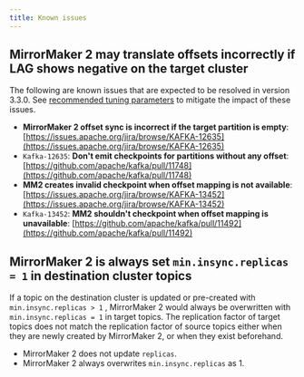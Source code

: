 ```yaml
---
title: Known issues
---
```


## MirrorMaker 2 may translate offsets incorrectly if LAG shows negative on the target cluster

The following are known issues that are expected to be resolved in
version 3.3.0. See
[recommended tuning parameters](/docs/products/kafka/kafka-mirrormaker/concepts/mirrormaker2-tuning) to mitigate the impact of these issues.

-   **MirrorMaker 2 offset sync is incorrect if the target partition is
    empty**: [https://issues.apache.org/jira/browse/KAFKA-12635](https://issues.apache.org/jira/browse/KAFKA-12635)
-   `Kafka-12635`: **Don't emit checkpoints for partitions without any
    offset**: [https://github.com/apache/kafka/pull/11748](https://github.com/apache/kafka/pull/11748)
-   **MM2 creates invalid checkpoint when offset mapping is not
    available**: [https://issues.apache.org/jira/browse/KAFKA-13452](https://issues.apache.org/jira/browse/KAFKA-13452)
-   `Kafka-13452`: **MM2 shouldn't checkpoint when offset mapping is
    unavailable**: [https://github.com/apache/kafka/pull/11492](https://github.com/apache/kafka/pull/11492)

## MirrorMaker 2 is always set `min.insync.replicas = 1` in destination cluster topics

If a topic on the destination cluster is updated or pre-created with
`min.insync.replicas > 1` , MirrorMaker 2 would always be overwritten
with `min.insync.replicas = 1` in target topics. The replication factor
of target topics does not match the replication factor of source topics
either when they are newly created by MirrorMaker 2, or when they exist
beforehand.

-   MirrorMaker 2 does not update `replicas`.
-   MirrorMaker 2 always overwrites `min.insync.replicas` as 1.
